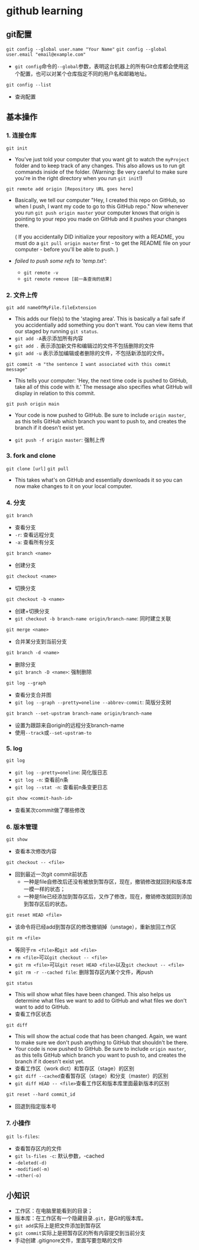 # github learning

## git配置

`git config --global user.name "Your Name"`
`git config --global user.email "email@example.com"`

* `git config`命令的`--global`参数，表明这台机器上的所有Git仓库都会使用这个配置，也可以对某个仓库指定不同的用户名和邮箱地址。

`git config --list`

* 查询配置

## 基本操作

### 1. 连接仓库

`git init`

* You've just told your computer that you want git to watch the `myProject` folder and to keep track of any changes. This also allows us to run git commands inside of the folder. (Warning: Be very careful to make sure you're in the right directory when you run `git init`!)

`git remote add origin [Repository URL goes here]`

* Basically, we tell our computer "Hey, I created this repo on GitHub, so when I push, I want my code to go to this GitHub repo." Now whenever you run `git push origin master` your computer knows that origin is pointing to your repo you made on GitHub and it pushes your changes there.

  ( If you accidentally DID initialize your repository with a README, you must do a `git pull origin master` first - to get the README file on your computer - before you'll be able to push. )
  
* *failed to push some refs to 'temp.txt'*:

  * `git remote -v`
  * `git remote remove [前一条查询的结果] `

### 2. 文件上传

`git add nameOfMyFile.fileExtension`

* This adds our file(s) to the 'staging area'. This is basically a fail safe if you accidentially add something you don't want. You can view items that our staged by running `git status`.
* `git add -A`表示添加所有内容
* `git add .` 表示添加新文件和编辑过的文件不包括删除的文件
* `git add -u` 表示添加编辑或者删除的文件，不包括新添加的文件。

`git commit -m "the sentence I want associated with this commit message"`

* This tells your computer: 'Hey, the next time code is pushed to GitHub, take all of this code with it.' The message also specifies what GitHub will display in relation to this commit.

`git push origin main`

* Your code is now pushed to GitHub. Be sure to include `origin master`, as this tells GitHub which branch you want to push to, and creates the branch if it doesn't exist yet.

* `git push -f origin master`: 强制上传

### 3. fork and clone

`git clone [url]`
`git pull`

* This takes what's on GitHub and essentially downloads it so you can now make changes to it on your local computer.

### 4. 分支

`git branch`

* 查看分支
* `-r`: 查看远程分支
* `-a`: 查看所有分支

`git branch <name>`

* 创建分支

`git checkout <name>`

* 切换分支

`git checkout -b <name>`

* 创建+切换分支
* `git checkout -b branch-name origin/branch-name`: 同时建立关联

`git merge <name>`

* 合并某分支到当前分支

`git branch -d <name>`

* 删除分支
* `git branch -D <name>`: 强制删除

`git log --graph`

* 查看分支合并图
* `git log --graph --pretty=oneline --abbrev-commit`: 简版分支树

`git branch --set-upstram branch-name origin/branch-name`

* 设置为跟踪来自origin的远程分支branch-name
* 使用`--track`或`--set-upstram-to`

### 5. log

`git log`

* `git log --pretty=oneline`: 简化版日志
* `git log -n`: 查看前n条
* `git log --stat -n`: 查看前n条变更日志

`git show <commit-hash-id>`

* 查看某次commit做了哪些修改

### 6. 版本管理

`git show`

* 查看本次修改内容

`git checkout -- <file>`

* 回到最近一次git commit前状态
  * 一种是file自修改后还没有被放到暂存区，现在，撤销修改就回到和版本库一模一样的状态；
  * 一种是file已经添加到暂存区后，又作了修改，现在，撤销修改就回到添加到暂存区后的状态。

`git reset HEAD <file>`

* 该命令将已经add到暂存区的修改撤销掉（unstage），重新放回工作区

`git rm <file>`

* 等同于`rm <file>`和`git add <file>`
* `rm <file>`可以`git checkout -- <file>`
* `git rm <file>`可以`git reset HEAD <file>`以及`git checkout -- <file>`
* `git rm -r --cached file`: 删除暂存区内某个文件，再push

`git status`

* This will show what files have been changed. This also helps us determine what files we want to add to GitHub and what files we don't want to add to GitHub. 
* 查看工作区状态

`git diff`

* This will show the actual code that has been changed. Again, we want to make sure we don't push anything to GitHub that shouldn't be there.
* Your code is now pushed to GitHub. Be sure to include `origin master`, as this tells GitHub which branch you want to push to, and creates the branch if it doesn't exist yet. 
* 查看工作区（work dict）和暂存区（stage）的区别
* `git diff --cached`查看暂存区（stage）和分支（master）的区别
* `git diff HEAD -- <file>`查看工作区和版本库里面最新版本的区别

`git reset --hard commit_id`

* 回退到指定版本号

### 7. 小操作

`git ls-files`:

* 查看暂存区内的文件
* `git ls-files -c`: 默认参数，-cached
* `-deleted(-d)`
* `-modified(-m)`
* `-other(-o)`

## 小知识

- 工作区：在电脑里能看到的目录；
- 版本库：在工作区有一个隐藏目录`.git`，是Git的版本库。
- `git add`实际上是把文件添加到暂存区
- `git commit`实际上是把暂存区的所有内容提交到当前分支
- 手动创建 .gitignore文件，里面写要忽略的文件